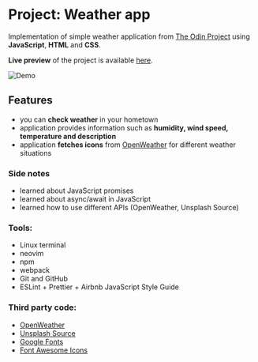 # Project: Weather app

Implementation of simple weather application from [The Odin Project](https://www.theodinproject.com/paths/full-stack-javascript/courses/javascript/lessons/weather-app) using **JavaScript**, **HTML** and **CSS**.

**Live preview** of the project is available [here]().

![Demo]()

## **Features**

- you can **check weather** in your hometown
- application provides information such as **humidity, wind speed, temperature and description**
- application **fetches icons** from [OpenWeather](https://openweathermap.org/) for different weather situations

### **Side notes**

- learned about JavaScript promises
- learned about async/await in JavaScript
- learned how to use different APIs (OpenWeather, Unsplash Source)

### **Tools:**

- Linux terminal
- neovim
- npm
- webpack
- Git and GitHub
- ESLint + Prettier + Airbnb JavaScript Style Guide

### **Third party code:**

- [OpenWeather](https://openweathermap.org/)
- [Unsplash Source](https://source.unsplash.com/)
- [Google Fonts](https://fonts.google.com/)
- [Font Awesome Icons](https://fontawesome.com/)
